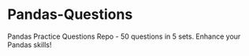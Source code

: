 # Pandas-Questions
Pandas Practice Questions Repo - 50 questions in 5 sets. Enhance your Pandas skills!
